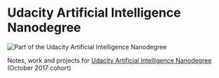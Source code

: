 # Udacity Artificial Intelligence Nanodegree
![Part of the Udacity Artificial Intelligence Nanodegree](https://img.shields.io/badge/Udacity-Artificial--Inteligence%20Nanodegree-02b3e4.svg)

Notes, work and projects for [Udacity Artificial Intelligence Nanodegree](https://eu.udacity.com/course/artificial-intelligence-nanodegree--nd889) (October 2017 cohort)
